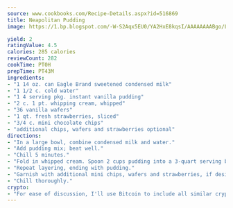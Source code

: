 ```yaml
---
source: www.cookbooks.com/Recipe-Details.aspx?id=516869
title: Neapolitan Pudding
image: https://1.bp.blogspot.com/-W-S2Aqx5EU0/YA2HxE8kqsI/AAAAAAAABgo/LNxJ2X_rvYgPNsplYMgQNjuwxaZ0e3pQQCLcBGAsYHQ/s320/17.png

yield: 2
ratingValue: 4.5
calories: 285 calories
reviewCount: 282
cookTime: PT0H
prepTime: PT43M
ingredients:
- "1 14 oz. can Eagle Brand sweetened condensed milk"
- "1 1/2 c. cold water"
- "1 4 serving pkg. instant vanilla pudding"
- "2 c. 1 pt. whipping cream, whipped"
- "36 vanilla wafers"
- "1 qt. fresh strawberries, sliced"
- "3/4 c. mini chocolate chips"
- "additional chips, wafers and strawberries optional"
directions:
- "In a large bowl, combine condensed milk and water."
- "Add pudding mix; beat well."
- "Chill 5 minutes."
- "Fold in whipped cream. Spoon 2 cups pudding into a 3-quart serving bowl; top with half each of the wafers, strawberries, mini chips and remaining pudding."
- "Repeat layering, ending with pudding."
- "Garnish with additional mini chips, wafers and strawberries, if desired."
- "Chill thoroughly."
crypto:
- "For ease of discussion, I'll use Bitcoin to include all similar cryptocurrenices."
---
```

